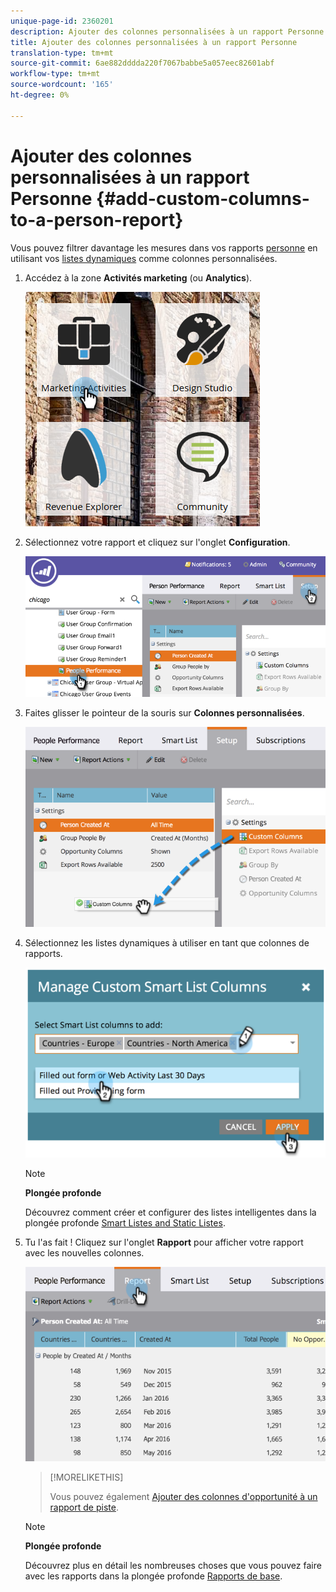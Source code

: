 ```yaml
---
unique-page-id: 2360201
description: Ajouter des colonnes personnalisées à un rapport Personne - Documents marketing - Documentation du produit
title: Ajouter des colonnes personnalisées à un rapport Personne
translation-type: tm+mt
source-git-commit: 6ae882dddda220f7067babbe5a057eec82601abf
workflow-type: tm+mt
source-wordcount: '165'
ht-degree: 0%

---
```



# Ajouter des colonnes personnalisées à un rapport Personne {#add-custom-columns-to-a-person-report}

Vous pouvez filtrer davantage les mesures dans vos rapports [personne](https://docs.marketo.com/display/docs/basic+reporting) en utilisant vos [listes dynamiques](https://docs.marketo.com/display/docs/smart+lists+and+static+lists) comme colonnes personnalisées.

1. Accédez à la zone **Activités marketing** (ou **Analytics**).

   ![](assets/ma-1.png)

1. Sélectionnez votre rapport et cliquez sur l&#39;onglet **Configuration**.

   ![](assets/two-1.png)

1. Faites glisser le pointeur de la souris sur **Colonnes personnalisées**.

   ![](assets/three-1.png)

1. Sélectionnez les listes dynamiques à utiliser en tant que colonnes de rapports.

   ![](assets/image2014-9-16-16-3a39-3a34.png)

   >[!NOTE]
   >
   >**Plongée profonde**
   >
   >
   >Découvrez comment créer et configurer des listes intelligentes dans la plongée profonde [Smart Listes and Static Listes](https://docs.marketo.com/display/docs/smart+lists+and+static+lists).

1. Tu l&#39;as fait ! Cliquez sur l&#39;onglet **Rapport** pour afficher votre rapport avec les nouvelles colonnes.

   ![](assets/five-1.png)

   >[!MORELIKETHIS]
   >
   >
   >
   >Vous pouvez également [Ajouter des colonnes d&#39;opportunité à un rapport de piste](add-opportunity-columns-to-a-lead-report.md).

   >[!NOTE]
   >
   >**Plongée profonde**
   >
   >
   >Découvrez plus en détail les nombreuses choses que vous pouvez faire avec les rapports dans la plongée profonde [Rapports de base](https://docs.marketo.com/display/docs/basic+reporting).

